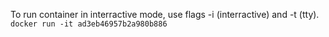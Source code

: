 To run container in interractive mode, use flags -i (interractive) and -t (tty).
`docker run -it ad3eb46957b2a980b886`